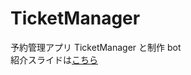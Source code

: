 # TicketManager
予約管理アプリ TicketManager と制作 bot  
紹介スライドは[こちら](https://www.slideshare.net/SoichiroUeda1/ticket-manager-246184461)
